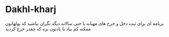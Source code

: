 # Dakhl-kharj

برنامه ای برای ثبت دخل و خرج های مهیانه یا حتی سالانه
دیگه نگران نباشید که پولهاتون ممکنه کم بیاد یا یادتون بره که چقدر خرج کردید
